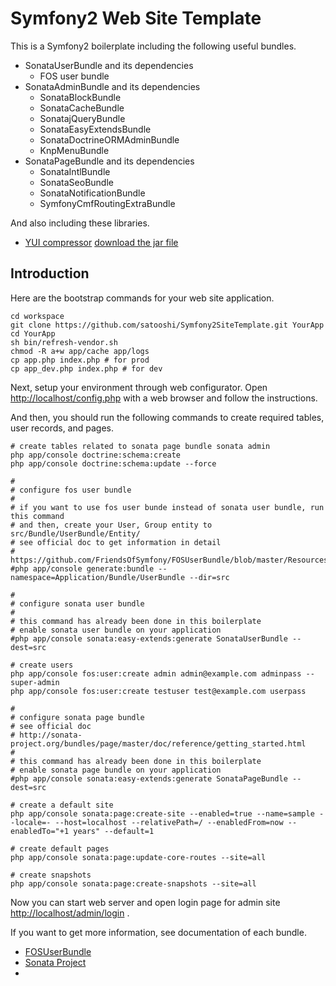 Symfony2 Web Site Template
=================
This is a Symfony2 boilerplate including the following useful bundles. 

* SonataUserBundle and its dependencies
    * FOS user bundle
* SonataAdminBundle and its dependencies
    * SonataBlockBundle
    * SonataCacheBundle
    * SonatajQueryBundle
    * SonataEasyExtendsBundle
    * SonataDoctrineORMAdminBundle
    * KnpMenuBundle
* SonataPageBundle and its dependencies
    * SonataIntlBundle
    * SonataSeoBundle
    * SonataNotificationBundle
    * SymfonyCmfRoutingExtraBundle

And also including these libraries.

* [YUI compressor](http://developer.yahoo.com/yui/compressor/) [download the jar file](http://yuilibrary.com/projects/yuicompressor/)


## Introduction

Here are the bootstrap commands for your web site application. 

    cd workspace
    git clone https://github.com/satooshi/Symfony2SiteTemplate.git YourApp
    cd YourApp
    sh bin/refresh-vendor.sh
    chmod -R a+w app/cache app/logs
    cp app.php index.php # for prod
    cp app_dev.php index.php # for dev

Next, setup your environment through web configurator. Open [http://localhost/config.php](http://localhost/config.php) with a web browser and follow the instructions.

And then, you should run the following commands to create required tables, user records, and pages.

    # create tables related to sonata page bundle sonata admin
    php app/console doctrine:schema:create
    php app/console doctrine:schema:update --force

    #
    # configure fos user bundle
    #
    # if you want to use fos user bunde instead of sonata user bundle, run this command
    # and then, create your User, Group entity to src/Bundle/UserBundle/Entity/
    # see official doc to get information in detail
    # https://github.com/FriendsOfSymfony/FOSUserBundle/blob/master/Resources/doc/index.md
    #php app/console generate:bundle --namespace=Application/Bundle/UserBundle --dir=src

    #
    # configure sonata user bundle
    #
    # this command has already been done in this boilerplate
    # enable sonata user bundle on your application
    #php app/console sonata:easy-extends:generate SonataUserBundle --dest=src
    
    # create users
    php app/console fos:user:create admin admin@example.com adminpass --super-admin
    php app/console fos:user:create testuser test@example.com userpass

    #
    # configure sonata page bundle
    # see official doc 
    # http://sonata-project.org/bundles/page/master/doc/reference/getting_started.html
    #
    # this command has already been done in this boilerplate
    # enable sonata page bundle on your application
    #php app/console sonata:easy-extends:generate SonataPageBundle --dest=src
    
    # create a default site
    php app/console sonata:page:create-site --enabled=true --name=sample --locale=- --host=localhost --relativePath=/ --enabledFrom=now --enabledTo="+1 years" --default=1
    
    # create default pages
    php app/console sonata:page:update-core-routes --site=all
    
    # create snapshots
    php app/console sonata:page:create-snapshots --site=all

Now you can start web server and open login page for admin site [http://localhost/admin/login](http://localhost/admin/login) .

If you want to get more information, see documentation of each bundle.

* [FOSUserBundle](https://github.com/FriendsOfSymfony/FOSUserBundle)
* [Sonata Project](http://sonata-project.org/bundles/)
* 




